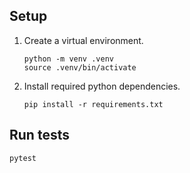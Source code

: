 ## Setup

1. Create a virtual environment.
    ```
    python -m venv .venv
    source .venv/bin/activate
    ```

2. Install required python dependencies.
    ```
    pip install -r requirements.txt
    ```

## Run tests

```
pytest
```
